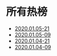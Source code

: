 # 所有热榜

* [2020.01.05-21](2020.01.05-21.md)
* [2020.01.05-09](2020.01.05-09.md)
* [2020.01.04-21](2020.01.04-21.md)
* [2020.01.04-09](2020.01.04-09.md)
